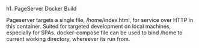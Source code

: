 h1. PageServer Docker Build

Pageserver targets a single file, /home/index.html, for service over HTTP in this container.  Suited for targeted development on local machines, especially for SPAs.  docker-compose file can be used to bind /home to current working directory, whereever its run from.
